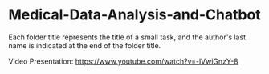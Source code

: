 # Medical-Data-Analysis-and-Chatbot
Each folder title represents the title of a small task, and the author's last name is indicated at the end of the folder title.

Video Presentation: https://www.youtube.com/watch?v=-lVwiGnzY-8
